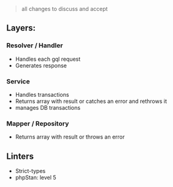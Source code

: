 > all changes to discuss and accept

## Layers:
### Resolver / Handler
- Handles each gql request
- Generates response
### Service
- Handles transactions
- Returns array with result or catches an error and rethrows it
- manages DB transactions
### Mapper / Repository
- Returns array with result or throws an error

## Linters
- Strict-types
- phpStan: level 5